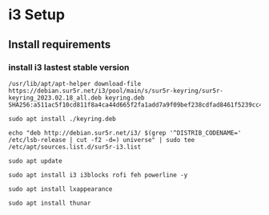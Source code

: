 # i3 Setup

## Install requirements

### install i3 lastest stable version

```shell
/usr/lib/apt/apt-helper download-file https://debian.sur5r.net/i3/pool/main/s/sur5r-keyring/sur5r-keyring_2023.02.18_all.deb keyring.deb SHA256:a511ac5f10cd811f8a4ca44d665f2fa1add7a9f09bef238cdfad8461f5239cc4
```

```shell
sudo apt install ./keyring.deb
```

```shell
echo "deb http://debian.sur5r.net/i3/ $(grep '^DISTRIB_CODENAME=' /etc/lsb-release | cut -f2 -d=) universe" | sudo tee /etc/apt/sources.list.d/sur5r-i3.list
```

```shell
sudo apt update
```

```shell
sudo apt install i3 i3blocks rofi feh powerline -y
```

```shell
sudo apt install lxappearance
```

```shell
sudo apt install thunar
```
